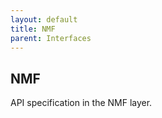 ```yaml
---
layout: default
title: NMF
parent: Interfaces
---
```



## NMF

API specification in the NMF layer.
